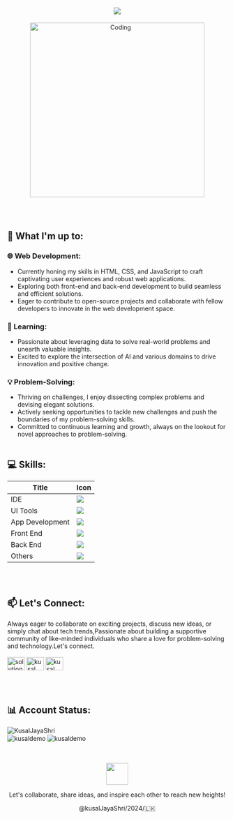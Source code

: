 <h1 align="center">
    <img src="https://readme-typing-svg.herokuapp.com/?font=Righteous&size=35&center=true&vCenter=true&width=500&height=70&duration=4000&lines=Hello+There...;I'm+Kusal+Gunasekara;+Full+Stack+Developer;"/>
</h1>

<p align="center"><img align="center" alt="Coding" width="400" src="https://media1.tenor.com/m/NOYF3f82b_gAAAAC/programmer.gif"></p>
<br><br>

## 🐼️ What I'm up to:

### 🌐 Web Development:
- Currently honing my skills in HTML, CSS, and JavaScript to craft captivating user experiences and robust web applications.
- Exploring both front-end and back-end development to build seamless and efficient solutions.
- Eager to contribute to open-source projects and collaborate with fellow developers to innovate in the web development space.

### 🤖 Learning:
- Passionate about leveraging data to solve real-world problems and unearth valuable insights.
- Excited to explore the intersection of AI and various domains to drive innovation and positive change.

### 💡 Problem-Solving:
- Thriving on challenges, I enjoy dissecting complex problems and devising elegant solutions.
- Actively seeking opportunities to tackle new challenges and push the boundaries of my problem-solving skills.
- Committed to continuous learning and growth, always on the lookout for novel approaches to problem-solving.
<br><br>

## 💻 Skills:
<div align="left">

| Title           | Icon                                                                                                      |
|-----------------|-----------------------------------------------------------------------------------------------------------|
| IDE             | <img src="https://skillicons.dev/icons?i=idea"/>                                                          |
| UI Tools        | <img src="https://skillicons.dev/icons?i=figma,ps,javafx"/>                                         |
| App Development | <img src="https://skillicons.dev/icons?i=java,py,c"/>                                                     |
| Front End       | <img src="https://skillicons.dev/icons?i=html,css,js"/>                                                   |
| Back End        | <img src="https://skillicons.dev/icons?i=java,hibernate,regex,mysql"/>                                    |
| Others          | <img src="https://skillicons.dev/icons?i=github,git,autocad,maven,discord,stackoverflow,ai"/>             |

</div><br><br>

## 📫 Let's Connect:
<p align="left">
Always eager to collaborate on exciting projects, discuss new ideas, or simply chat about tech trends,Passionate about building a supportive community of like-minded individuals who share a love for problem-solving and technology.Let's connect. <br><br>
<a href="https://codepen.io/solution-kjs" target="blank"><img align="center" src="https://raw.githubusercontent.com/rahuldkjain/github-profile-readme-generator/master/src/images/icons/Social/codepen.svg" alt="solution-kjs" height="30" width="40" /></a>
<a href="http://www.linkedin.com/in/kusal-gunasekara-337507234" target="blank"><img align="center" src="https://raw.githubusercontent.com/rahuldkjain/github-profile-readme-generator/master/src/images/icons/Social/linked-in-alt.svg" alt="kusal gunasekara" height="30" width="40" /></a>
<a href="https://www.facebook.com/kusal.gunasekara.3" target="blank"><img align="center" src="https://raw.githubusercontent.com/rahuldkjain/github-profile-readme-generator/master/src/images/icons/Social/facebook.svg" alt="kusal gunasekara" height="30" width="40" /></a>
</p><br><br>

## 📊️ Account Status:
<img src="https://komarev.com/ghpvc/?username=KusalDemo&label=Profile%20views&color=0e75b6&style=flat" alt="KusalJayaShri"/>
<div>
    <img align="center" src="https://github-readme-stats.vercel.app/api?username=kusaldemo&show_icons=true&locale=en" alt="kusaldemo" />
    <img align="center" src="https://github-readme-streak-stats.herokuapp.com/?user=kusaldemo&" alt="kusaldemo" />
</div><br><br>
<p align="center"><img src="https://media.giphy.com/media/WUlplcMpOCEmTGBtBW/giphy.gif" width="50"></p>
<p align="center">Let's collaborate, share ideas, and inspire each other to reach new heights!</p>
<p align="center">@kusalJayaShri/2024/🇱🇰️</p>

